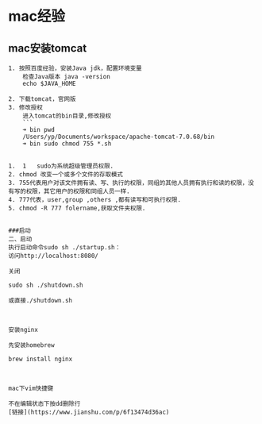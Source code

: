 # mac经验

## mac安装tomcat
    1. 按照百度经验，安装Java jdk，配置环境变量
        检查Java版本 java -version
        echo $JAVA_HOME

    2. 下载tomcat，官网版
    3. 修改授权
        进入tomcat的bin目录,修改授权
        ```
        ➜ bin pwd
        /Users/yp/Documents/workspace/apache-tomcat-7.0.68/bin
        ➜ bin sudo chmod 755 *.sh
```

1. 	1	sudo为系统超级管理员权限.
2. chmod 改变一个或多个文件的存取模式
3. 755代表用户对该文件拥有读、写、执行的权限，同组的其他人员拥有执行和读的权限，没有写的权限，其它用户的权限和同组人员一样.
4. 777代表，user,group ,others ,都有读写和可执行权限.
5. chmod -R 777 folername,获取文件夹权限. 


###启动
二、启动
执行启动命令sudo sh ./startup.sh：
访问http://localhost:8080/

关闭

sudo sh ./shutdown.sh

或直接./shutdown.sh



安装nginx

先安装homebrew

brew install nginx



mac下vim快捷键

不在编辑状态下按dd删除行
[链接](https://www.jianshu.com/p/6f13474d36ac)